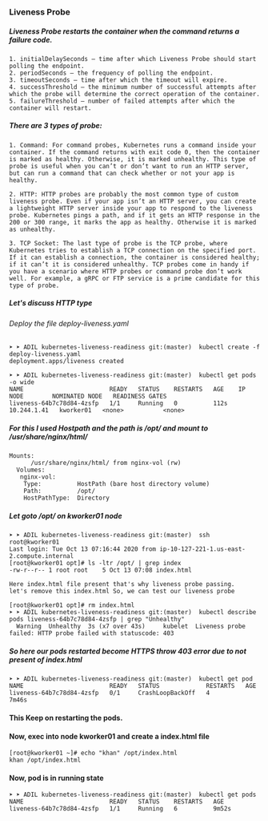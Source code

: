 ### Liveness Probe
##### Liveness Probe restarts the container when the command returns a failure code.
```
1. initialDelaySeconds – time after which Liveness Probe should start polling the endpoint. 
2. periodSeconds – the frequency of polling the endpoint.
3. timeoutSeconds – time after which the timeout will expire. 
4. successThreshold – the minimum number of successful attempts after which the probe will determine the correct operation of the container.
5. failureThreshold – number of failed attempts after which the container will restart.
```
##### There are 3 types of probe:
```
1. Command: For command probes, Kubernetes runs a command inside your container. If the command returns with exit code 0, then the container is marked as healthy. Otherwise, it is marked unhealthy. This type of probe is useful when you can’t or don’t want to run an HTTP server, but can run a command that can check whether or not your app is healthy.

2. HTTP: HTTP probes are probably the most common type of custom liveness probe. Even if your app isn’t an HTTP server, you can create a lightweight HTTP server inside your app to respond to the liveness probe. Kubernetes pings a path, and if it gets an HTTP response in the 200 or 300 range, it marks the app as healthy. Otherwise it is marked as unhealthy.

3. TCP Socket: The last type of probe is the TCP probe, where Kubernetes tries to establish a TCP connection on the specified port. If it can establish a connection, the container is considered healthy; if it can’t it is considered unhealthy. TCP probes come in handy if you have a scenario where HTTP probes or command probe don’t work well. For example, a gRPC or FTP service is a prime candidate for this type of probe.
```
##### Let's discuss HTTP type

###### Deploy the file deploy-liveness.yaml
 ```
 ➤ ➤ ADIL kubernetes-liveness-readiness git:(master)  kubectl create -f deploy-liveness.yaml
deployment.apps/liveness created

➤ ➤ ADIL kubernetes-liveness-readiness git:(master)  kubectl get pods -o wide
NAME                        READY   STATUS    RESTARTS   AGE    IP            NODE        NOMINATED NODE   READINESS GATES
liveness-64b7c78d84-4zsfp   1/1     Running   0          112s   10.244.1.41   kworker01   <none>           <none>
```
##### For this I used Hostpath and the path is /opt/ and mount to /usr/share/nginx/html/
```
Mounts:
      /usr/share/nginx/html/ from nginx-vol (rw)
  Volumes:
   nginx-vol:
    Type:          HostPath (bare host directory volume)
    Path:          /opt/
    HostPathType:  Directory
```
##### Let goto /opt/ on kworker01 node
```
➤ ➤ ADIL kubernetes-liveness-readiness git:(master)  ssh root@kworker01
Last login: Tue Oct 13 07:16:44 2020 from ip-10-127-221-1.us-east-2.compute.internal
[root@kworker01 opt]# ls -ltr /opt/ | grep index
-rw-r--r-- 1 root root    5 Oct 13 07:08 index.html

Here index.html file present that's why liveness probe passing.
let's remove this index.html So, we can test our liveness probe

[root@kworker01 opt]# rm index.html
➤ ➤ ADIL kubernetes-liveness-readiness git:(master)  kubectl describe pods liveness-64b7c78d84-4zsfp | grep "Unhealthy"
  Warning  Unhealthy  3s (x7 over 43s)     kubelet  Liveness probe failed: HTTP probe failed with statuscode: 403
```
##### So here our pods restarted become HTTPS throw 403 error due to not present of index.html
```
➤ ➤ ADIL kubernetes-liveness-readiness git:(master)  kubectl get pod
NAME                        READY   STATUS             RESTARTS   AGE
liveness-64b7c78d84-4zsfp   0/1     CrashLoopBackOff   4          7m46s
```
#### This Keep on restarting the pods.

#### Now, exec into node kworker01 and create a index.html file
```
[root@kworker01 ~]# echo "khan" /opt/index.html
khan /opt/index.html
```
#### Now, pod is in running state
```
➤ ➤ ADIL kubernetes-liveness-readiness git:(master)  kubectl get pods
NAME                        READY   STATUS    RESTARTS   AGE
liveness-64b7c78d84-4zsfp   1/1     Running   6          9m52s
```
